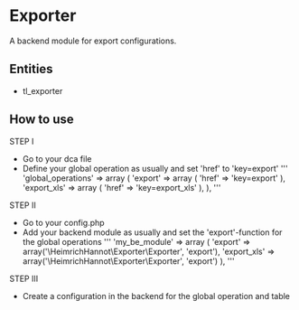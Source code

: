 # Exporter

A backend module for export configurations.

## Entities
- tl_exporter


## How to use

STEP I
- Go to your dca file
- Define your global operation as usually and set 'href' to 'key=export'
'''
'global_operations' => array
(
	'export' => array
	(
		'href' => 'key=export'
	),
	'export_xls' => array
	(
		'href' => 'key=export_xls'
	),
),
'''

STEP II
- Go to your config.php
- Add your backend module as usually and set the 'export'-function for the global operations
'''
'my_be_module' => array
(
	'export' => array('\HeimrichHannot\Exporter\Exporter', 'export'),
	'export_xls' => array('\HeimrichHannot\Exporter\Exporter', 'export')
),
'''

STEP III
- Create a configuration in the backend for the global operation and table